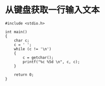 # 从键盘获取一行输入文本

```{code-block} c
#include <stdio.h>

int main()
{
    char c;
    c = ' ';
    while (c != '\n')
    {
        c = getchar();
        printf("%c %5d \n", c, c);
    }

    return 0;
}
```
